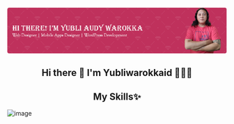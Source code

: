![Header](./img/github-header.png)

## <h2 align="center">Hi there 👋 I'm Yubliwarokkaid 🫰💖✨</h2>

<!--
**yubliwarokkaid/yubliwarokkaid** is a ✨ _special_ ✨ repository because its `README.md` (this file) appears on your GitHub profile.

Here are some ideas to get you started:

- 🔭 I’m currently working on ...
- 🌱 I’m currently learning ...
- 👯 I’m looking to collaborate on ...
- 🤔 I’m looking for help with ...
- 💬 Ask me about ...
- 📫 How to reach me: ...
- 😄 Pronouns: ...
- ⚡ Fun fact: ...
-->

## <h2 align="center">My Skills✨</h2>

<!-- <p align="center">
    <img width="200" src="https://img.shields.io/badge/next%20js-000000?style=for-the-badge&logo=nextdotjs&logoColor=white" alt="Material Bread logo">
</p> -->

![image](https://img.shields.io/badge/next%20js-000000?style=for-the-badge&logo=nextdotjs&logoColor=white)
